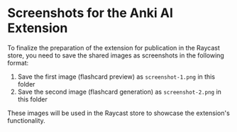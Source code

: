 # Screenshots for the Anki AI Extension

To finalize the preparation of the extension for publication in the Raycast store, you need to save the shared images as screenshots in the following format:

1. Save the first image (flashcard preview) as `screenshot-1.png` in this folder
2. Save the second image (flashcard generation) as `screenshot-2.png` in this folder

These images will be used in the Raycast store to showcase the extension's functionality.
